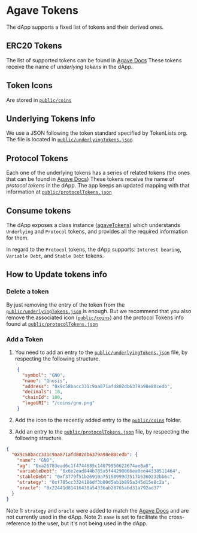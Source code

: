 # Agave Tokens

The dApp supports a fixed list of tokens and their derived ones.

## ERC20 Tokens
The list of supported tokens can be found in [Agave Docs](https://agavedev.notion.site/Tokens-b8967cb6e8ca43d5b13c7fbabe39fcf7)
These tokens receive the name of _underlying tokens_ in the dApp.

## Token Icons
Are stored in [`public/coins`](/public/coins)

## Underlying Tokens Info
We use a JSON following the token standard specified by TokenLists.org. The file is located in [`public/underlyingTokens.json`](/public/underlyingTokens.json)

## Protocol Tokens
Each one of the underlying tokens has a series of related tokens (the ones that can be found in [Agave Docs](https://agavedev.notion.site/Tokens-b8967cb6e8ca43d5b13c7fbabe39fcf7))
These tokens receive the name of _protocol tokens_ in the dApp.
The app keeps an updated mapping with that information at [`public/protocolTokens.json`](/public/protocolTokens.json)

## Consume tokens
The dApp exposes a class instance ([agaveTokens](/src/config/agaveTokens.ts)) which understands `Underlying` and `Protocol` tokens, and provides all the required information for them.

In regard to the `Protocol` tokens, the dApp supports: `Interest bearing`, `Variable Debt`, and `Stable Debt` tokens.

## How to Update tokens info
### Delete a token
By just removing the entry of the token from the [`public/underlyingTokens.json`](/public/underlyingTokens.json) is enough. But we recommend that you also remove the associated icon ([`public/coins`](/public/coins)) and the protocol Tokens info found at [`public/protocolTokens.json`](/public/protocolTokens.json)

### Add a Token
1. You need to add an entry to the [`public/underlyingTokens.json`](/public/underlyingTokens.json) file, by respecting the following structure.

```json
    {
      "symbol": "GNO",
      "name": "Gnosis",
      "address": "0x9c58bacc331c9aa871afd802db6379a98e80cedb",
      "decimals": 18,
      "chainId": 100,
      "logoURI": "/coins/gno.png"
    }
```

2. Add the icon to the recently added entry to the [`public/coins`](/public/coins) folder.

2. Add an entry to the [`public/protocolTokens.json`](/public/protocolTokens.json) file, by respecting the following structure.

```json
{
  "0x9c58bacc331c9aa871afd802db6379a98e80cedb": {
    "name": "GNO",
    "ag": "0xa26783ead6c1f4744685c14079950622674ae8a8",
    "variableDebt": "0x6e2ead844b785a5f44290066ea0ee44338511464",
    "stableDebt": "0xf3779f51b26910a75150999d3517b5360232bb6c",
    "strategy": "0xf785cc3324186df3b00d5ab1b895a345d15e8c2a",
    "oracle": "0x22441d81416430a54336ab28765abd31a792ad37"
  }
}
```

Note 1: `strategy` and `oracle` were added to match the [Agave Docs](https://agavedev.notion.site/Tokens-b8967cb6e8ca43d5b13c7fbabe39fcf7) and are not currently used in the dApp.
Note 2: `name` is set to facilitate the cross-reference to the user, but it's not being used in the dApp.